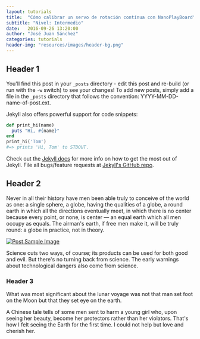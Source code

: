 ```yaml
---
layout: tutorials
title:  "Cómo calibrar un servo de rotación contínua con NanoPlayBoard"
subtitle: "Nivel: Intermedio"
date:   2016-09-26 13:20:00
author: "José Juan Sánchez"
categories: tutorials
header-img: "resources/images/header-bg.png"
---
```


## Header 1
You'll find this post in your `_posts` directory - edit this post and re-build (or run with the `-w` switch) to see your changes!
To add new posts, simply add a file in the `_posts` directory that follows the convention: YYYY-MM-DD-name-of-post.ext.

Jekyll also offers powerful support for code snippets:

```ruby
def print_hi(name)
  puts "Hi, #{name}"
end
print_hi('Tom')
#=> prints 'Hi, Tom' to STDOUT.
```

Check out the [Jekyll docs][jekyll] for more info on how to get the most out of Jekyll. File all bugs/feature requests at [Jekyll's GitHub repo][jekyll-gh].

## Header 2
<p>Never in all their history have men been able truly to conceive of the world as one: a single sphere, a globe, having the qualities of a globe, a round earth in which all the directions eventually meet, in which there is no center because every point, or none, is center — an equal earth which all men occupy as equals. The airman's earth, if free men make it, will be truly round: a globe in practice, not in theory.</p>

<a href="#">
    <img class="img-responsive" src="{{ site.baseurl }}/resources/images/bluetooth_beach.jpg" alt="Post Sample Image">
</a>

<p>Science cuts two ways, of course; its products can be used for both good and evil. But there's no turning back from science. The early warnings about technological dangers also come from science.</p>

### Header 3
<p>What was most significant about the lunar voyage was not that man set foot on the Moon but that they set eye on the earth.</p>

<p>A Chinese tale tells of some men sent to harm a young girl who, upon seeing her beauty, become her protectors rather than her violators. That's how I felt seeing the Earth for the first time. I could not help but love and cherish her.</p>


[jekyll-gh]: https://github.com/mojombo/jekyll
[jekyll]:    http://jekyllrb.com